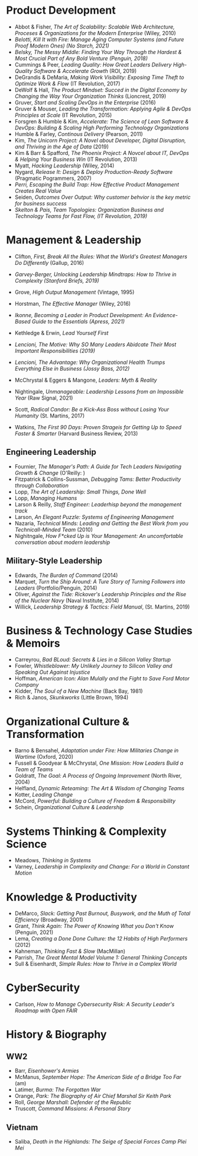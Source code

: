 # Product Development 
- Abbot & Fisher, _The Art of Scalability: Scalable Web Architecture, Proceses & Organizations for the Modern Enterprise_ (Wiley, 2010)
- *Belotti, _Kill It with Fire: Manage Aging Computer Systems (and Future Proof Modern Ones)_ (No Starch, 2021)*
- *Belsky, _The Messy Middle: Finding Your Way Through the Hardest & Most Crucial Part of Any Bold Venture_ (Penguin, 2018)*
- Cummings & Peer, _Leading Quality: How Great Leaders Delivery High-Quality Software & Accelerate Growth_ (ROI, 2019)
- DeGrandis & DeMaria, _Making Work Visibility: Exposing Time Theft to Optimize Work & Flow_ (IT Revolution, 2017)
- DeWolf & Hall, _The Product Mindset: Succed in the Digital Economy by Changing the Way Your Organization Thinks_ (Lioncrest, 2019)
- Gruver, _Start and Scaling DevOps in the Enterprise_ (2016)
- Gruver & Mouser, _Leading the Transformation: Applying Agile & DevOps Principles at Scale_ (IT Revolution, 2015)
- Forsgren & Humble & Kim, _Accelerate: The Science of Lean Software & DevOps: Building & Scaling High Performing Technology Organizations_
- Humble & Farley, _Continous Delivery_ (Pearson, 2011)
- Kim, _The Unicorn Project: A Novel about Developer, Digital Disruption, and Thriving in the Age of Data_ (2019)
- Kim & Barr & Spafford, _The Phoenix Project: A Novcel about IT, DevOps  & Helping Your Business Win_ (IT Revolution, 2013)
- Myatt, _Hacking Leadership_ (Wiley, 2014)
- Nygard, _Release It: Design & Deploy Production-Ready Software_ (Pragmatic Pogrammers, 2007)
- *Perri, _Escaping the Build Trap: How Effective Product Management Creates Real Value_*
- Seiden, _Outcomes Over Output: Why customer behvior is the key metric for business success_
- *Skelton & Pais, _Team Topologies: Organization Business and Technology Teams for Fast Flow_, (IT Revolution, 2019)*

# Management & Leadership
- Clifton, _First, Break All the Rules: What the World's Greatest Managers Do Differently_ (Gallup, 2016)
- *Garvey-Berger, _Unlocking Leadership Mindtraps: How to Thrive in Complexity_ (Stanford Briefs, 2019)*
- Grove, _High Output Management_ (Vintage, 1995)
- Horstman, _The Effective Manager_ (Wiley, 2016)
- *Ikonne, _Becoming a Leader in Product Development: An Evidence-Based Guide to the Essentials_ (Apress, 2021)*
- Kethledge & Erwin, _Lead Yourself First_ 
- *Lencioni, _The Motive: Why SO Many Leaders Abidcate Their Most Important Responsibilities_ (2019)*
- *Lencioni, _The Advantage: Why Organizational Health Trumps Everything Else in Business_ (Jossy Bass, 2012)*

- McChrystal & Eggers & Mangone, _Leaders: Myth & Reality_ 
- Nightingale, _Unmanageable: Leadership Lessons from an Impossible Year_ (Raw Signal, 2021) 
- Scott, _Radical Candor: Be a Kick-Ass Boss without Losing Your Humanity_ (St. Martins, 2017)
- Watkins, _The First 90 Days: Proven Strageis for Getting Up to Speed Faster & Smarter_ (Harvard Business Review, 2013)

## Engineering Leadership
- Fournier, _The Manager's Path: A Guide for Tech Leaders Navigating Growth & Change_ (O'Reilly: )
- Fitzpatrick & Collins-Sussman, _Debugging Tams: Better Productivity through Collaboration_
- Lopp, _The Art of Leadership: Small Things, Done Well_
- Lopp, _Managing Humans_
- Larson & Reilly, _Staff Engineer: Leaderhisp beyond the management track_
- Larson, _An Elegant Puzzle: Systems of Engineering Management_
- Nazaria, _Technical Minds: Leading and Getting the Best Work from you Technicall-Minded Team_ (2010)
- Nighitngale, _How F*cked Up is Your Management: An uncomfortable conversation about modern leadership_

## Military-Style Leadership
- Edwards, _The Burden of Command_ (2014)
- Marquet, _Turn the Ship Around: A Ture Story of Turning Followers into Leaders_ (Portfolio/Penguin, 2014)
- Oliver, _Against the Tide: Rickover's Leadership Principles and the Rise of the Nuclear Navy_ (Naval Institute, 2014)
- Willick, _Leadership Strategy & Tactics: Field Manual_, (St. Martins, 2019)

# Business & Technology Case Studies & Memoirs
- Carreyrou, _Bad BLoud: Secrets & Lies in a Silicon Valley Startup_
- Fowler, _Whistleblower: My Unlikely Journey to Silicon Valley and Speaking Out Against Injustice_
- Hoffman, _American Icon: Alan Mulally and the Fight to Save Ford Motor Company_
- Kidder, _The Soul of a New Machine_ (Back Bay, 1981)
- Rich & Janos, _Skunkworks_ (Little Brown, 1994)

# Organizational Culture & Transformation
- Barno & Bensahel, _Adaptation under Fire: How Militaries Change in Wartime_ (Oxford, 2020)
- Fussell & Goodyear & McChrystal, _One Mission: How Leaders Build a Team of Teams_
- Goldratt, _The Goal: A Process of Ongoing Improvement_ (North River, 2004)
- Helfland, _Dynamic Reteaming: The Art & Wisdom of Changing Teams_
- Kotter, _Leading Change_
- McCord, _Powerful: Building a Culture of Freedom & Responsibility_
- Schein, _Organizational Culture & Leadership_

# Systems Thinking & Complexity Science
- Meadows, _Thinking in Systems_
- Varney, _Leadership in Complexity and Change: For a World in Constant Motion_

# Knowledge & Productivity
- DeMarco, _Slack: Getting Past Burnout, Busywork, and the Muth of Total Efficiency_ (Broadway, 2001)
- Grant, _Think Again: The Power of Knowing What you Don't Know_ (Penguin, 2021)
- Lema, _Creating a Done Done Culture: the 12 Habits of High Performers_ (2012)
- Kahneman, _Thinking Fast & Slow_ (MacMillan)
- Parrish, _The Great Mental Model Volume 1: General Thinking Concepts_
- Sull & Eisenhardt, _Simple Rules: How to Thrive in a Complex World_

# CyberSecurity
- Carlson, _How to Manage Cybersecurity Risk: A Security Leader's Roadmap with Open FAIR_

# History & Biography
## WW2
- Barr, _Eisenhower's Armies_
- McManus, _September Hope: The American Side of a Bridge Too Far_ (am)
- Latimer, _Burma: The Forgotten War_ 
- Orange, _Park: The Biography of Air Chief Marshal Sir Keith Park_
- Roll, _George Marshall: Defender of the Republic_
- Truscott, _Command Missions: A Personal Story_

## Vietnam
- Saliba, _Death in the Highlands: The Seige of Special Forces Camp Plei Mei_


